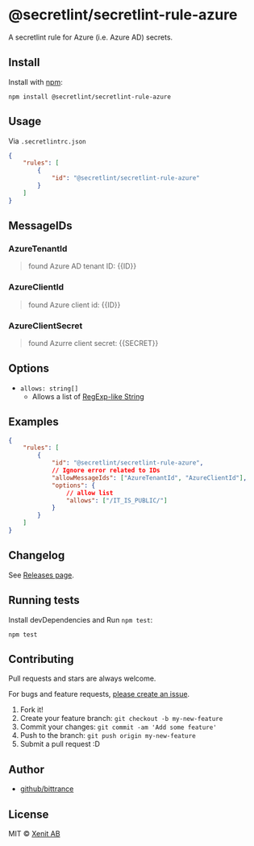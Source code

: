 # @secretlint/secretlint-rule-azure

A secretlint rule for Azure (i.e. Azure AD) secrets.

## Install

Install with [npm](https://www.npmjs.com/):

    npm install @secretlint/secretlint-rule-azure

## Usage

Via `.secretlintrc.json`

```json
{
    "rules": [
        {
            "id": "@secretlint/secretlint-rule-azure"
        }
    ]
}
```

## MessageIDs

### AzureTenantId

> found Azure AD tenant ID: {{ID}}

### AzureClientId

> found Azure client id: {{ID}}

### AzureClientSecret

> found Azurre client secret: {{SECRET}}

## Options

- `allows: string[]`
    - Allows a list of [RegExp-like String](https://github.com/textlint/regexp-string-matcher#regexp-like-string)

## Examples

```json
{
    "rules": [
        {
            "id": "@secretlint/secretlint-rule-azure",
            // Ignore error related to IDs
            "allowMessageIds": ["AzureTenantId", "AzureClientId"],
            "options": {
                // allow list
                "allows": ["/IT_IS_PUBLIC/"]
            }
        }
    ]
}
```


## Changelog

See [Releases page](https://github.com/secretlint/secretlint/releases).

## Running tests

Install devDependencies and Run `npm test`:

    npm test

## Contributing

Pull requests and stars are always welcome.

For bugs and feature requests, [please create an issue](https://github.com/secretlint/secretlint/issues).

1. Fork it!
2. Create your feature branch: `git checkout -b my-new-feature`
3. Commit your changes: `git commit -am 'Add some feature'`
4. Push to the branch: `git push origin my-new-feature`
5. Submit a pull request :D

## Author

- [github/bittrance](https://github.com/bittrance)

## License

MIT © [Xenit AB](https://github.com/xenitab)

